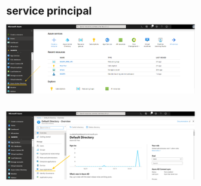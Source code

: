 
# service principal
 
<p align='justify'>
<img src='./images/1.png'></img>
</p>
<br>
<p align='justify'>
<img src='./images/2.png'></img>
</p>
